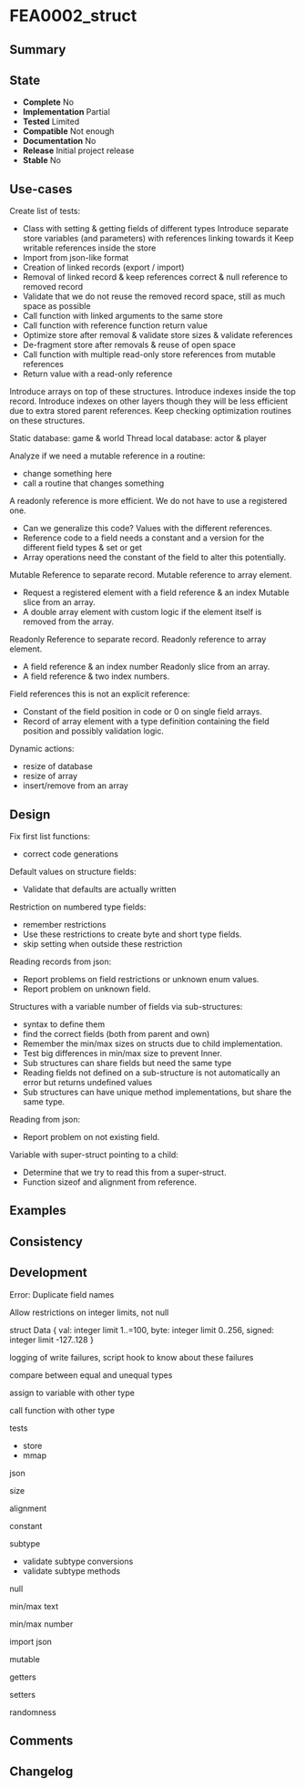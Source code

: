 FEA0002_struct
==============

Summary
-------

State
-----
- **Complete** No
- **Implementation** Partial
- **Tested** Limited
- **Compatible** Not enough
- **Documentation** No
- **Release** Initial project release
- **Stable** No

Use-cases
---------
Create list of tests:
- Class with setting & getting fields of different types
    Introduce separate store variables (and parameters) with references linking towards it
    Keep writable references inside the store
- Import from json-like format
- Creation of linked records (export / import)
- Removal of linked record & keep references correct & null reference to removed record
- Validate that we do not reuse the removed record space, still as much space as possible
- Call function with linked arguments to the same store
- Call function with reference function return value
- Optimize store after removal & validate store sizes & validate references
- De-fragment store after removals & reuse of open space
- Call function with multiple read-only store references from mutable references
- Return value with a read-only reference

Introduce arrays on top of these structures.
Introduce indexes inside the top record.
Introduce indexes on other layers though they will be less efficient due to extra stored parent references.
Keep checking optimization routines on these structures.

Static database: game & world
Thread local database: actor & player

Analyze if we need a mutable reference in a routine:
- change something here
- call a routine that changes something

A readonly reference is more efficient. We do not have to use a registered one.
- Can we generalize this code? Values with the different references.
- Reference code to a field needs a constant and a version for the different field types & set or get
- Array operations need the constant of the field to alter this potentially.

Mutable Reference to separate record.
Mutable reference to array element.
- Request a registered element with a field reference & an index
Mutable slice from an array.
- A double array element with custom logic if the element itself is removed from the array.

Readonly Reference to separate record.
Readonly reference to array element.
- A field reference & an index number
Readonly slice from an array.
- A field reference & two index numbers.

Field references this is not an explicit reference:
- Constant of the field position in code or 0 on single field arrays.
- Record of array element with a type definition containing the field position and possibly validation logic.

Dynamic actions:
- resize of database
- resize of array
- insert/remove from an array

Design
------
Fix first list functions:
- correct code generations

Default values on structure fields:
- Validate that defaults are actually written

Restriction on numbered type fields:
- remember restrictions
- Use these restrictions to create byte and short type fields.
- skip setting when outside these restriction

Reading records from json:
- Report problems on field restrictions or unknown enum values.
- Report problem on unknown field.

Structures with a variable number of fields via sub-structures:
- syntax to define them
- find the correct fields (both from parent and own)
- Remember the min/max sizes on structs due to child implementation.
- Test big differences in min/max size to prevent Inner.
- Sub structures can share fields but need the same type
- Reading fields not defined on a sub-structure is not automatically an error but returns undefined values
- Sub structures can have unique method implementations, but share the same type.

Reading from json:
- Report problem on not existing field.

Variable with super-struct pointing to a child:
- Determine that we try to read this from a super-struct.
- Function sizeof and alignment from reference.

Examples
--------

Consistency
-----------

Development
-----------
Error: Duplicate field names

Allow restrictions on integer limits, not null

struct Data {
    val: integer limit 1..=100,
    byte: integer limit 0..256,
    signed: integer limit -127..128
}

logging of write failures, script hook to know about these failures

compare between equal and unequal types

assign to variable with other type

call function with other type

tests
- store
- mmap

json

size

alignment

constant

subtype
- validate subtype conversions
- validate subtype methods

null

min/max text

min/max number

import json

mutable

getters

setters

randomness

Comments
--------

Changelog
---------
